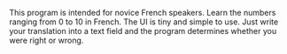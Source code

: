 This program is intended for novice French speakers. Learn the numbers ranging from 0 to 10 in French.
The UI is tiny and simple to use. Just write your translation into a text field and the program determines whether you were right or wrong.
